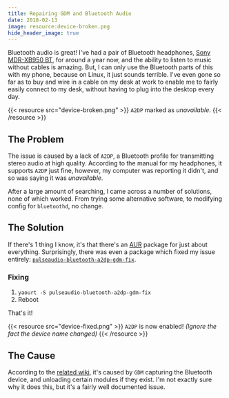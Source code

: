 ```yaml
---
title: Repairing GDM and Bluetooth Audio
date: 2018-02-13
image: resource:device-broken.png
hide_header_image: true
---
```


Bluetooth audio is great! I've had a pair of Bluetooth headphones, [Sony MDR-XB950 BT](https://www.sony.com/electronics/headband-headphones/mdr-xb950bt), for around a year now, and the ability to listen to music without cables is amazing. But, I can only use the Bluetooth parts of this with my phone, because on Linux, it just sounds terrible. I've even gone so far as to buy and wire in a cable on my desk at work to enable me to fairly easily connect to my desk, without having to plug into the desktop every day.

{{< resource src="device-broken.png" >}}
`A2DP` marked as _unavailable_.
{{< /resource >}}

## The Problem
The issue is caused by a lack of `A2DP`, a Bluetooth profile for transmitting stereo audio at high quality. According to the manual for my headphones, it supports `A2DP` just fine, however, my computer was reporting it didn't, and so was saying it was _unavailable_.

After a large amount of searching, I came across a number of solutions, none of which worked. From trying some alternative software, to modifying config for `bluetoothd`, no change.

## The Solution
If there's 1 thing I know, it's that there's an [AUR](https://aur.archlinux.org/) package for just about everything. Surprisingly, there was even a package which fixed my issue entirely: [`pulseaudio-bluetooth-a2dp-gdm-fix`](https://aur.archlinux.org/packages/pulseaudio-bluetooth-a2dp-gdm-fix/).

### Fixing
1. `yaourt -S pulseaudio-bluetooth-a2dp-gdm-fix`
2. Reboot

That's it!

{{< resource src="device-fixed.png" >}}
`A2DP` is now enabled! _(Ignore the fact the device name changed)_
{{< /resource >}}

## The Cause
According to the [related wiki](https://wiki.archlinux.org/index.php/Talk:Bluetooth_headset#GDMs_pulseaudio_instance_captures_bluetooth_headset), it's caused by `GDM` capturing the Bluetooth device, and unloading certain modules if they exist. I'm not exactly sure why it does this, but it's a fairly well documented issue.
